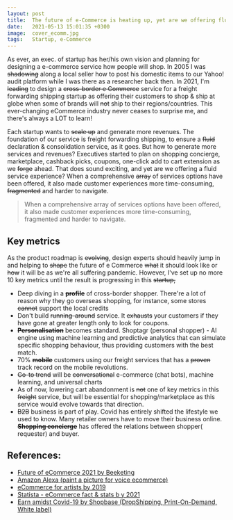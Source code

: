 ```yaml
---
layout: post
title:  The future of e-Commerce is heating up, yet are we offering fluid customer experience?
date:   2021-05-13 15:01:35 +0300
image:  cover_ecomm.jpg
tags:   Startup, e-Commerce
---
```


As ever, an exec. of startup has her/his own vision and planning for designing a e-commerce service how people will shop. In 2005 I was ~~shadowing~~ along a local seller how to post his domestic items to our Yahoo! audit platform while I was there as a researcher back then. In 2021, I'm ~~leading~~ to design a ~~cross-border e Commerce~~ service for a freight forwarding shipping startup as offering their customers to shop & ship at globe when some of brands will ~~not~~ ship to their regions/countries. This ever-changing eCommerce industry never ceases to surprise me, and there's always a LOT to learn! 


Each startup wants to ~~scale up~~ and generate more revenues. The foundation of our service is freight forwarding shipping, to ensure a ~~fluid~~ declaration & consolidation service, as it goes. But how to generate more services and revenues? Executives started to plan on shopping concierge, marketplace, cashback picks, coupons, one-click add to cart extension as we ~~forge~~ ahead. That does sound exciting,  and yet are we offering a fluid service experience? When a comprehensive ~~array~~ of services options have been offered, it also made customer experiences more time-consuming, ~~fragmented~~ and harder to navigate.


> When a comprehensive array of services options have been offered, it also made customer experiences more time-consuming, fragmented and harder to navigate.


##  Key metrics 


As the product roadmap is ~~evolving~~, design experts should heavily jump in and helping to ~~shape~~ the future of e Commerce ~~what~~ it should look like or ~~how~~ it will be as we're all suffering pandemic. However, I've set up no more 10 key metrics until the result is progressing in this ~~startup,~~

* Deep diving in a **~~profile~~** of cross-border shopper. There're a lot of reason why they go overseas shopping, for instance, some stores ~~cannot~~ support the local credits
* Don't build ~~running-around~~ service. It ~~exhausts~~ your customers if they have gone at greater length only to look for coupons. 
* **~~Personalisation~~** becomes standard. Shoptagr (personal shopper) - AI engine using machine learning and predictive analytics that can simulate specific shopping behaviour, thus providing customers with the best match. 
* 70% **~~mobile~~** customers using our freight services that has a ~~proven~~ track record on the mobile revolutions. 
* ~~Go-to trend~~ will be ~~conversational~~ e-commerce (chat bots), machine learning, and universal charts
* As of now, lowering cart abandonment is ~~not~~ one of key metrics in this ~~freight~~ service,  but will be essential for shopping/marketplace as this service would evolve towards that direction. 
* ~~B2B~~ business is part of play. Covid has entirely shifted the lifestyle we used to know. Many retailer owners have to move their business online. **~~Shopping concierge~~** has offered the relations between shopper( requester) and buyer.  





## References:

* [Future of eCommerce 2021 by Beeketing ](2019/#:~:text=New%20studies%20projected%20that%20the,to%20%244.9%20trillion%20in%202021.&text=In%20fact%2C%20by%202021%2C%20it,the%20total%20global%20retail%20sales.)
* [Amazon Alexa (paint a picture for voice ecommerce)](https://www.amazon.com/alexa-voice-shopping/b?ie=UTF8&node=14552177011)
* [eCommerce for artists by 2019](https://productviz.com/ecommerce-2019/)
* [Statista - eCommerce fact &  stats  b y 2021](https://www.statista.com/topics/871/online-shopping/#dossierSummary)
* [Earn amidst Covid-19 by Shopbase (DropShipping, Print-On-Demand, White label)](ttps://www.shopbase.com/blog/vn/dropshipping-case-study-make-money-during-pandemic/?utm_source=cs&utm_medium=bktblog&utm_campaign=mary-case-stud)
